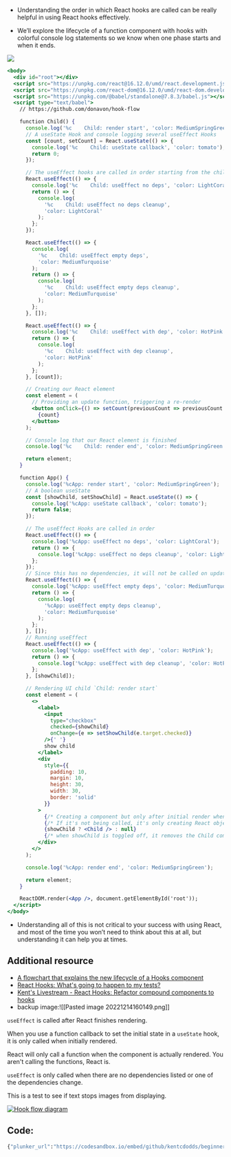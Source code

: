 -   Understanding the order in which React hooks are called can be really helpful in using React hooks effectively.
    
-   We’ll explore the lifecycle of a function component with hooks with colorful console log statements so we know when one phase starts and when it ends.

![](https://res.cloudinary.com/dg3gyk0gu/image/upload/v1591296082/transcript-images/react-understand-the-react-hook-flow-hook-flow.jpg)

```jsx
<body>
  <div id="root"></div>
  <script src="https://unpkg.com/react@16.12.0/umd/react.development.js"></script>
  <script src="https://unpkg.com/react-dom@16.12.0/umd/react-dom.development.js"></script>
  <script src="https://unpkg.com/@babel/standalone@7.8.3/babel.js"></script>
  <script type="text/babel">
    // https://github.com/donavon/hook-flow

    function Child() {
      console.log('%c    Child: render start', 'color: MediumSpringGreen');
      // A useState Hook and console logging several useEffect Hooks
      const [count, setCount] = React.useState(() => {
        console.log('%c    Child: useState callback', 'color: tomato');
        return 0;
      });

      // The useEffect hooks are called in order starting from the child useEffect
      React.useEffect(() => {
        console.log('%c    Child: useEffect no deps', 'color: LightCoral');
        return () => {
          console.log(
            '%c    Child: useEffect no deps cleanup',
            'color: LightCoral'
          );
        };
      });

      React.useEffect(() => {
        console.log(
          '%c    Child: useEffect empty deps',
          'color: MediumTurquoise'
        );
        return () => {
          console.log(
            '%c    Child: useEffect empty deps cleanup',
            'color: MediumTurquoise'
          );
        };
      }, []);

      React.useEffect(() => {
        console.log('%c    Child: useEffect with dep', 'color: HotPink');
        return () => {
          console.log(
            '%c    Child: useEffect with dep cleanup',
            'color: HotPink'
          );
        };
      }, [count]);

      // Creating our React element
      const element = (
        // Providing an update function, triggering a re-render
        <button onClick={() => setCount(previousCount => previousCount + 1)}>
          {count}
        </button>
      );

      // Console log that our React element is finished
      console.log('%c    Child: render end', 'color: MediumSpringGreen');

      return element;
    }

    function App() {
      console.log('%cApp: render start', 'color: MediumSpringGreen');
      // A boolean useState
      const [showChild, setShowChild] = React.useState(() => {
        console.log('%cApp: useState callback', 'color: tomato');
        return false;
      });

      // The useEffect Hooks are called in order
      React.useEffect(() => {
        console.log('%cApp: useEffect no deps', 'color: LightCoral');
        return () => {
          console.log('%cApp: useEffect no deps cleanup', 'color: LightCoral');
        };
      });
      // Since this has no dependencies, it will not be called on updates
      React.useEffect(() => {
        console.log('%cApp: useEffect empty deps', 'color: MediumTurquoise');
        return () => {
          console.log(
            '%cApp: useEffect empty deps cleanup',
            'color: MediumTurquoise'
          );
        };
      }, []);
      // Running useEffect
      React.useEffect(() => {
        console.log('%cApp: useEffect with dep', 'color: HotPink');
        return () => {
          console.log('%cApp: useEffect with dep cleanup', 'color: HotPink');
        };
      }, [showChild]);

      // Rendering UI child `Child: render start`
      const element = (
        <>
          <label>
            <input
              type="checkbox"
              checked={showChild}
              onChange={e => setShowChild(e.target.checked)}
            />{' '}
            show child
          </label>
          <div
            style={{
              padding: 10,
              margin: 10,
              height: 30,
              width: 30,
              border: 'solid'
            }}
          >
            {/* Creating a component but only after initial render when showChild checkbox is checked */}
            {/* If it's not being called, it's only creating React objects  */}
            {showChild ? <Child /> : null}
            {/* when showChild is toggled off, it removes the Child component and calls for a cleanup  */}
          </div>
        </>
      );

      console.log('%cApp: render end', 'color: MediumSpringGreen');

      return element;
    }

    ReactDOM.render(<App />, document.getElementById('root'));
  </script>
</body>
```

-   Understanding all of this is not critical to your success with using React, and most of the time you won’t need to think about this at all, but understanding it can help you at times.

## Additional resource

-   [A flowchart that explains the new lifecycle of a Hooks component](https://github.com/donavon/hook-flow)
-   [React Hooks: What's going to happen to my tests?](https://kentcdodds.com/blog/react-hooks-whats-going-to-happen-to-my-tests)
-   [Kent's Livestream - React Hooks: Refactor compound components to hooks](https://www.youtube.com/watch?v=415EfGPuhSo)
- backup image:![[Pasted image 20221214160149.png]]

`useEffect` is called after React finishes rendering.

When you use a function callback to set the initial state in a `useState` hook, it is only called when initially rendered.

React will only call a function when the component is actually rendered. You aren't calling the functions, React is.

`useEffect` is only called when there are no dependencies listed or one of the dependencies change.

This is a test to see if text stops images from displaying.

[![Hook flow diagram](https://camo.githubusercontent.com/b06f40e35afeb2f24884e6b8b01bf291e254ad78482e038a7b02959644243790/68747470733a2f2f7265732e636c6f7564696e6172792e636f6d2f64673367796b3067752f696d6167652f75706c6f61642f76313632343333333731392f656767686561642d6e6f7465732f626567696e6e6572732d67756964652d746f2d72656163742f686f6f6b2d666c6f772e706e67)](https://camo.githubusercontent.com/b06f40e35afeb2f24884e6b8b01bf291e254ad78482e038a7b02959644243790/68747470733a2f2f7265732e636c6f7564696e6172792e636f6d2f64673367796b3067752f696d6167652f75706c6f61642f76313632343333333731392f656767686561642d6e6f7465732f626567696e6e6572732d67756964652d746f2d72656163742f686f6f6b2d666c6f772e706e67)
## Code:
```bash
{"plunker_url":"https://codesandbox.io/embed/github/kentcdodds/beginners-guide-to-react/tree/codesandbox/18-hook-flow?fontsize=14&hidenavigation=1&theme=dark"}
```